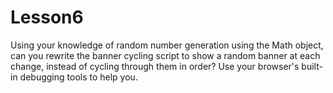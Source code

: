 # Lesson6

Using your knowledge of random number generation using the Math object, can you rewrite the banner cycling script to show a random banner at each change, instead of cycling through them in order? Use your browser's built-in debugging tools to help you.
